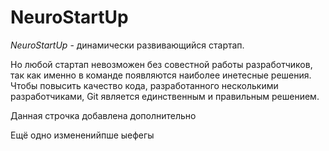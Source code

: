 # NeuroStartUp

*NeuroStartUp* - динамически развивающийся стартап.

Но любой стартап невозможен без совестной работы разработчиков, так как именно в команде появляются наиболее инетесные решения.
Чтобы повысить качество кода, разработанного несколькими разработчиками, Git является единственным и правильным решением.

Данная строчка добавлена дополнительно

Ещё одно измененийпше ыефегы